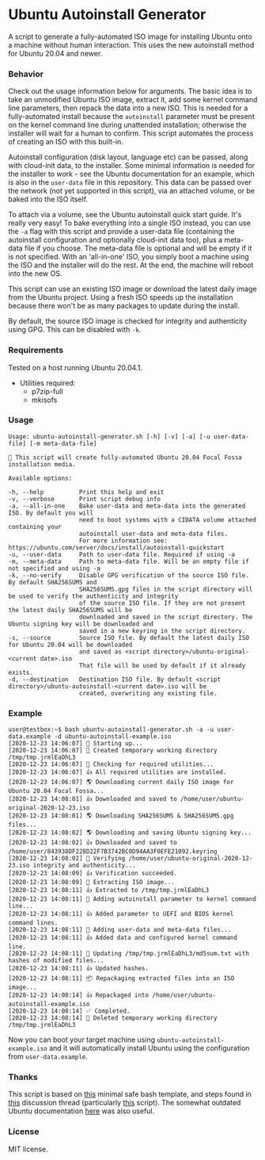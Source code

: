 # Ubuntu Autoinstall Generator
A script to generate a fully-automated ISO image for installing Ubuntu onto a machine without human interaction. This uses the new autoinstall method
for Ubuntu 20.04 and newer.


### Behavior
Check out the usage information below for arguments. The basic idea is to take an unmodified Ubuntu ISO image, extract it, add some kernel command line parameters, then repack the data into a new ISO. This is needed for a fully-automated install because the ```autoinstall``` parameter must be present on the kernel command line during unattended installation; otherwise the installer will wait for a human to confirm. This script automates the process of creating an ISO with this built-in.

Autoinstall configuration (disk layout, language etc) can be passed, along with cloud-init data, to the installer. Some minimal information is needed for
the installer to work - see the Ubuntu documentation for an example, which is also in the ```user-data``` file in this repository. This data can be passed over the network (not yet supported in this script), via an attached volume, or be baked into the ISO itself.

To attach via a volume, see the Ubuntu autoinstall quick start guide. It's really very easy! To bake everything into a single ISO instead, you can use the ```-a``` flag with this script and provide a user-data file (containing the autoinstall configuration and optionally cloud-init data too), plus a meta-data file if you choose. The meta-data file is optional and will be empty if it is not specified. With an 'all-in-one' ISO, you simply boot a machine using the ISO and the installer will do the rest. At the end, the machine will reboot into the new OS.

This script can use an existing ISO image or download the latest daily image from the Ubuntu project. Using a fresh ISO speeds up the installation because there won't be as many packages to update during the install.

By default, the source ISO image is checked for integrity and authenticity using GPG. This can be disabled with ```-k```.

### Requirements
Tested on a host running Ubuntu 20.04.1.
- Utilities required:
    - p7zip-full
    - mkisofs

### Usage
```
Usage: ubuntu-autoinstall-generator.sh [-h] [-v] [-a] [-u user-data-file] [-m meta-data-file]

💁 This script will create fully-automated Ubuntu 20.04 Focal Fossa installation media.

Available options:

-h, --help          Print this help and exit
-v, --verbose       Print script debug info
-a, --all-in-one    Bake user-data and meta-data into the generated ISO. By default you will
                    need to boot systems with a CIDATA volume attached containing your
                    autoinstall user-data and meta-data files.
                    For more information see: https://ubuntu.com/server/docs/install/autoinstall-quickstart
-u, --user-data     Path to user-data file. Required if using -a
-m, --meta-data     Path to meta-data file. Will be an empty file if not specified and using -a
-k, --no-verify     Disable GPG verification of the source ISO file. By default SHA256SUMS and
                    SHA256SUMS.gpg files in the script directory will be used to verify the authenticity and integrity
                    of the source ISO file. If they are not present the latest daily SHA256SUMS will be
                    downloaded and saved in the script directory. The Ubuntu signing key will be downloaded and
                    saved in a new keyring in the script directory.
-s, --source        Source ISO file. By default the latest daily ISO for Ubuntu 20.04 will be downloaded
                    and saved as <script directory>/ubuntu-original-<current date>.iso
                    That file will be used by default if it already exists.
-d, --destination   Destination ISO file. By default <script directory>/ubuntu-autoinstall-<current date>.iso will be
                    created, overwriting any existing file.
```

### Example
```
user@testbox:~$ bash ubuntu-autoinstall-generator.sh -a -u user-data.example -d ubuntu-autoinstall-example.iso
[2020-12-23 14:06:07] 👶 Starting up...                                                                                                                                                                                                                                                                                                                                         
[2020-12-23 14:06:07] 📁 Created temporary working directory /tmp/tmp.jrmlEaDhL3                                                                                                                                                                                                                                                                                                
[2020-12-23 14:06:07] 🔎 Checking for required utilities...                                                                                                                                                                                                                                                                                                                     
[2020-12-23 14:06:07] 👍 All required utilities are installed.                                                                                                                                                                                                                                                                                                                  
[2020-12-23 14:06:07] 🌎 Downloading current daily ISO image for Ubuntu 20.04 Focal Fossa...                                                                                                                                                                                                                                                                                    
[2020-12-23 14:08:01] 👍 Downloaded and saved to /home/user/ubuntu-original-2020-12-23.iso                                                                                                                                                                                                                                                                                      
[2020-12-23 14:08:01] 🌎 Downloading SHA256SUMS & SHA256SUMS.gpg files...                                                                                                                                                                                                                                                                                                       
[2020-12-23 14:08:02] 🌎 Downloading and saving Ubuntu signing key...
[2020-12-23 14:08:02] 👍 Downloaded and saved to /home/user/843938DF228D22F7B3742BC0D94AA3F0EFE21092.keyring
[2020-12-23 14:08:02] 🔐 Verifying /home/user/ubuntu-original-2020-12-23.iso integrity and authenticity...
[2020-12-23 14:08:09] 👍 Verification succeeded.
[2020-12-23 14:08:09] 🔧 Extracting ISO image...
[2020-12-23 14:08:11] 👍 Extracted to /tmp/tmp.jrmlEaDhL3
[2020-12-23 14:08:11] 🧩 Adding autoinstall parameter to kernel command line...
[2020-12-23 14:08:11] 👍 Added parameter to UEFI and BIOS kernel command lines.
[2020-12-23 14:08:11] 🧩 Adding user-data and meta-data files...
[2020-12-23 14:08:11] 👍 Added data and configured kernel command line.
[2020-12-23 14:08:11] 👷 Updating /tmp/tmp.jrmlEaDhL3/md5sum.txt with hashes of modified files...
[2020-12-23 14:08:11] 👍 Updated hashes.
[2020-12-23 14:08:11] 📦 Repackaging extracted files into an ISO image...
[2020-12-23 14:08:14] 👍 Repackaged into /home/user/ubuntu-autoinstall-example.iso
[2020-12-23 14:08:14] ✅ Completed.
[2020-12-23 14:08:14] 🚽 Deleted temporary working directory /tmp/tmp.jrmlEaDhL3
```

Now you can boot your target machine using ```ubuntu-autoinstall-example.iso``` and it will automatically install Ubuntu using the configuration from ```user-data.example```.

### Thanks
This script is based on [this](https://betterdev.blog/minimal-safe-bash-script-template/) minimal safe bash template, and steps found in [this](https://discourse.ubuntu.com/t/please-test-autoinstalls-for-20-04/15250) discussion thread (particularly [this](https://gist.github.com/s3rj1k/55b10cd20f31542046018fcce32f103e) script).
The somewhat outdated Ubuntu documentation [here](https://help.ubuntu.com/community/LiveCDCustomization#Assembling_the_file_system) was also useful.


### License
MIT license.
